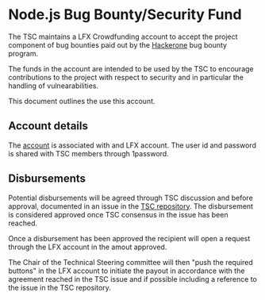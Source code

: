# Node.js Bug Bounty/Security Fund

The TSC maintains a LFX Crowdfunding account to accept
the project component of bug bounties paid out by the
[Hackerone](https://www.hackerone.com/) bug bounty program.

The funds in the account are intended to be used by the TSC
to encourage contributions to the project with respect to
security and in particular the handling of vulnearabilities.

This document outlines the use this account.

## Account details

The [account](https://crowdfunding.lfx.linuxfoundation.org/initiative/578a541a-4e7e-47a2-99b9-6cbf49b00c20)
is associated with and LFX account. The user id and password
is shared with TSC members through 1password.

## Disbursements

Potential disbursements will be agreed through TSC discussion
and before approval, documented in an issue in the
[TSC repository](https://github.com/nodejs/TSC). The disbursement
is considered approved once TSC consensus in the issue has
been reached.

Once a disbursement has been approved the recipient will open
a request through the LFX account in the amout approved.

The Chair of the Technical Steering committee will then
"push the required buttons" in the LFX account to initiate
the payout in accordance with the agreement reached in the
TSC issue and if possible including a reference to the issue
in the TSC repository.

